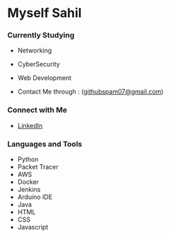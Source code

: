 # Myself Sahil

### Currently Studying
- Networking
- CyberSecurity
- Web Development

- Contact Me through : (githubspam07@gmail.com)

### Connect with Me
- [LinkedIn](https://www.linkedin.com/in/sahil-rane-75a826286/)

### Languages and Tools
- Python
- Packet Tracer
- AWS
- Docker
- Jenkins
- Arduino IDE
- Java
- HTML
- CSS
- Javascript
